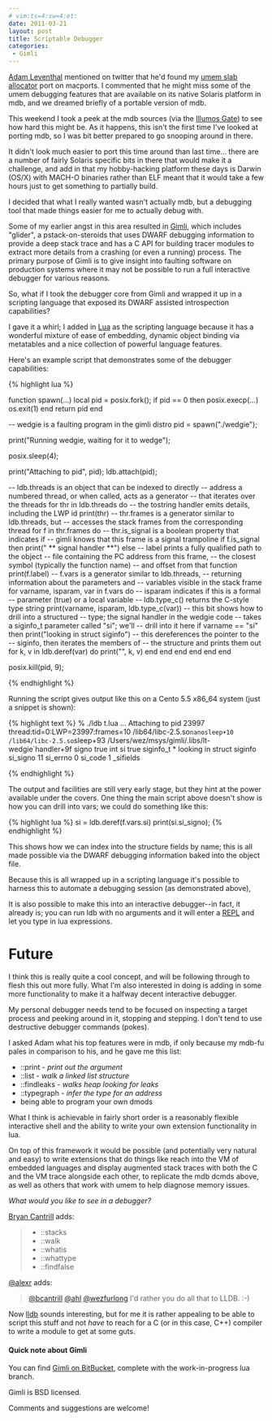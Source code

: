 ```yaml
---
# vim:ts=4:sw=4:et:
date: 2011-03-21
layout: post
title: Scriptable Debugger
categories:
 - Gimli
---
```


[Adam Leventhal](http://dtrace.org/blogs/ahl/) mentioned on twitter that he'd
found my [umem slab allocator](http://messagesystems.github.com/umem/) port on
macports.  I commented that he might miss some of the umem debugging features
that are available on its native Solaris platform in mdb, and we dreamed
briefly of a portable version of mdb.

This weekend I took a peek at the mdb sources (via the [Illumos
Gate](http://hg.illumos.org/illumos-gate)) to see how hard this might be.  As
it happens, this isn't the first time I've looked at porting mdb, so I was bit
better prepared to go snooping around in there.

<!-- more -->

It didn't look much easier to port this time around than last time... there are
a number of fairly Solaris specific bits in there that would make it a
challenge, and add in that my hobby-hacking platform these days is Darwin
(OS/X) with MACH-O binaries rather than ELF meant that it would take a few
hours just to get something to partially build.

I decided that what I really wanted wasn't actually mdb, but a debugging tool
that made things easier for me to actually debug with.

Some of my earlier angst in this area resulted in
[Gimli](https://bitbucket.org/wez/gimli), which includes "glider", a
pstack-on-steroids that uses DWARF debugging information to provide a deep
stack trace and has a C API for building tracer modules to extract more details
from a crashing (or even a running) process.  The primary purpose of Gimli is
to give insight into faulting software on production systems where it may not
be possible to run a full interactive debugger for various reasons.

So, what if I took the debugger core from Gimli and wrapped it up in a
scripting language that exposed its DWARF assisted introspection capabilities?

I gave it a whirl; I added in [Lua](http://lua.org) as the scripting language
because it has a wonderful mixture of ease of embedding, dynamic object binding
via metatables and a nice collection of powerful language features.

Here's an example script that demonstrates some of the debugger capabilities:

{% highlight lua %}

function spawn(...)
    local pid = posix.fork();
    if pid == 0 then
        posix.execp(...)
        os.exit(1)
    end
    return pid
end

-- wedgie is a faulting program in the gimli distro
pid = spawn("./wedgie");

print("Running wedgie, waiting for it to wedge");

posix.sleep(4);

print("Attaching to pid", pid);
ldb.attach(pid);

-- ldb.threads is an object that can be indexed to directly
-- address a numbered thread, or when called, acts as a generator
-- that iterates over the threads
for thr in ldb.threads do
    -- the tostring handler emits details, including the LWP id
    print(thr)
    -- thr.frames is a generator similar to ldb.threads, but
    -- accesses the stack frames from the corresponding thread
    for f in thr.frames do
        -- thr.is_signal is a boolean property that indicates if
        -- gimli knows that this frame is a signal trampoline
        if f.is_signal then
            print(" ** signal handler **")
        else
            -- label prints a fully qualified path to the object
            -- file containing the PC address from this frame,
            -- the closest symbol (typically the function name)
            -- and offset from that function
            print(f.label)
            -- f.vars is a generator similar to ldb.threads,
            -- returning information about the parameters and
            -- variables visible in the stack frame
            for varname, isparam, var in f.vars do
                -- isparam indicates if this is a formal
                -- parameter (true) or a local variable
                -- ldb.type_c() returns the C-style type string
                print(varname, isparam, ldb.type_c(var))
                -- this bit shows how to drill into a structured
                -- type; the signal handler in the wedgie code
                -- takes a siginfo_t parameter called "si"; we'll
                -- drill into it here
                if varname == "si" then
                    print("looking in struct siginfo")
                    -- this dereferences the pointer to the
                    -- siginfo, then iterates the members of
                    -- the structure and prints them out
                    for k, v in ldb.deref(var) do
                        print("", k, v)
                    end
                end
            end
        end
    end
end

posix.kill(pid, 9);

{% endhighlight %}

Running the script gives output like this on a Cento 5.5 x86_64
system (just a snippet is shown):

{% highlight text %}
% ./ldb t.lua
...
Attaching to pid    23997
thread:tid=0:LWP=23997:frames=10
/lib64/libc-2.5.so`nanosleep+10
/lib64/libc-2.5.so`sleep+93
/Users/wez/msys/gimli/.libs/lt-wedgie`handler+9f
signo   true    int
si  true    siginfo_t *
looking in struct siginfo
    si_signo    11
    si_errno    0
    si_code 1
    _sifields

{% endhighlight %}


The output and facilities are still very early stage, but they
hint at the power available under the covers.  One thing the main
script above doesn't show is how you can drill into vars; we could
do something like this:

{% highlight lua %}
si = ldb.deref(f.vars.si)
print(si.si_signo);
{% endhighlight %}


This shows how we can index into the structure fields by name;
this is all made possible via the DWARF debugging information
baked into the object file.

Because this is all wrapped up in a scripting language it's possible
to harness this to automate a debugging session (as demonstrated above),

It is also possible to make this into an interactive debugger--in fact,
it already is; you can run ldb with no arguments and it will enter a
[REPL](http://en.wikipedia.org/wiki/Read-eval-print_loop) and let you
type in lua expressions.

Future
======

I think this is really quite a cool concept, and will be following through
to flesh this out more fully.  What I'm also interested in doing is adding
in some more functionality to make it a halfway decent interactive debugger.

My personal debugger needs tend to be focused on inspecting a target
process and peeking around in it, stopping and stepping.  I don't tend
to use destructive debugger commands (pokes).

I asked Adam what his top features were in mdb, if only because my mdb-fu
pales in comparison to his, and he gave me this list:

 * \:\:print - *print out the argument*
 * \:\:list - *walk a linked list structure*
 * \:\:findleaks - *walks heap looking for leaks*
 * \:\:typegraph - *infer the type for an address*
 * being able to program your own dmods

What I think is achievable in fairly short order is a reasonably flexible
interactive shell and the ability to write your own extension functionality in
lua.

On top of this framework it would be possible (and potentially very natural
and easy) to write extensions that do things like reach into the VM of
embedded languages and display augmented stack traces with both the C and the
VM trace alongside each other, to replicate the mdb dcmds above,
as well as others that work with umem to help diagnose memory issues.

*What would you like to see in a debugger?*

[Bryan Cantrill](http://dtrace.org/blogs/bmc/) adds:

> * \:\:stacks
> * \:\:walk
> * \:\:whatis
> * \:\:whattype
> * \:\:findfalse


[@alexr](http://twitter.com/alexr) adds:
> [@bcantrill](http://twitter.com/bcantrill) [@ahl](http://twitter.com/ahl) [@wezfurlong](http://twitter.com/wezfurlong) I'd rather you do all that to LLDB. :-)

Now [lldb](http://lldb.llvm.org/) sounds interesting, but for me it is rather
appealing to be able to script this stuff and not *have* to reach for a C (or
in this case, C++) compiler to write a module to get at some guts.

#### Quick note about Gimli

You can find [Gimli on BitBucket](https://bitbucket.org/wez/gimli), complete
with the work-in-progress lua branch.

Gimli is BSD licensed.

Comments and suggestions are welcome!

